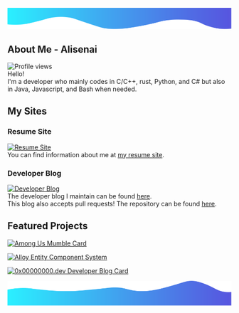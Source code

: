 ![alt text](./img/TopBanner.svg)
## About Me - Alisenai
![Profile views](https://gpvc.arturio.dev/alisenai)\
Hello!\
I'm a developer who mainly codes in C/C++, rust, Python, and C# but also in Java, Javascript, and Bash when needed.

## My Sites
### Resume Site
[![Resume Site](https://img.shields.io/website?down_message=offline&label=nekeko.com&up_color=5755df&up_message=online&url=https%3A%2F%2Fwww.0x00000000.dev%2F)](https://www.nekeko.com/)\
You can find information about me at [my resume site](https://www.nekeko.com/).

### Developer Blog
[![Developer Blog](https://img.shields.io/website?down_message=offline&label=0x00000000.dev&up_color=5755df&up_message=online&url=https%3A%2F%2Fwww.0x00000000.dev%2F)](https://www.0x00000000.dev/)\
The developer blog I maintain can be found [here](https://www.0x00000000.dev).\
This blog also accepts pull requests! The repository can be found [here](https://github.com/Sunglasses-At-Night/Sunglasses-At-Night.github.io).

## Featured Projects
[![Among Us Mumble Card](https://github-readme-stats.vercel.app/api/pin?username=StarGate01&repo=AmongUs-Mumble&title_color=fff&icon_color=f9f9f9&text_color=9f9f9f&bg_color=0e1116&cache_seconds=1800)](https://github.com/StarGate01/AmongUs-Mumble)

[![Alloy Entity Component System](https://github-readme-stats.vercel.app/api/pin?username=alisenai&repo=alloy&title_color=fff&icon_color=f9f9f9&text_color=9f9f9f&bg_color=0e1116&cache_seconds=1800)](https://github.com/Sunglasses-At-Night/Sunglasses-At-Night.github.io)

[![0x00000000.dev Developer Blog Card](https://github-readme-stats.vercel.app/api/pin?username=Sunglasses-At-Night&repo=Sunglasses-At-Night.github.io&title_color=fff&icon_color=f9f9f9&text_color=9f9f9f&bg_color=0e1116&cache_seconds=1800)](https://github.com/Sunglasses-At-Night/Sunglasses-At-Night.github.io)

![alt text](./img/BottomBanner.svg)
